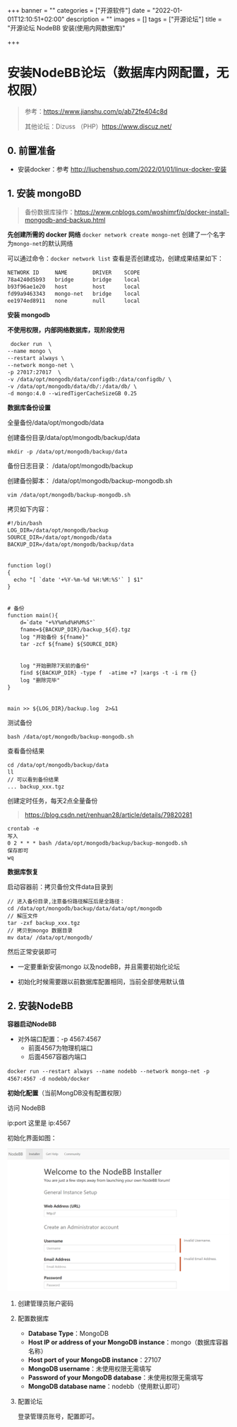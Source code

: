 +++
banner = ""
categories = ["开源软件"]
date = "2022-01-01T12:10:51+02:00"
description = ""
images = []
tags = ["开源论坛"]
title = "开源论坛 NodeBB 安装(使用内网数据库)"

+++
# 安装NodeBB论坛（数据库内网配置，无权限）

> 参考：https://www.jianshu.com/p/ab72fe404c8d
>
> 其他论坛：Dizuss （PHP）https://www.discuz.net/

## 0. 前置准备

* 安装docker：参考 http://liuchenshuo.com/2022/01/01/linux-docker-安装

## 1. 安装 mongoBD

> 备份数据库操作：https://www.cnblogs.com/woshimrf/p/docker-install-mongodb-and-backup.html

**先创建所需的 docker 网络**
 `docker network create mongo-net`
创建了一个名字为`mongo-net`的默认网络

可以通过命令：`docker network list` 查看是否创建成功，创建成果结果如下：

```
NETWORK ID     NAME        DRIVER    SCOPE
78a4240d5b93   bridge      bridge    local
b93f96ae1e20   host        host      local
fd99a9463343   mongo-net   bridge    local
ee1974ed8911   none        null      local
```

**安装 mongodb**

**不使用权限，内部网络数据库，现阶段使用**

```
 docker run  \
--name mongo \
--restart always \
--network mongo-net \
-p 27017:27017  \
-v /data/opt/mongodb/data/configdb:/data/configdb/ \
-v /data/opt/mongodb/data/db/:/data/db/ \
-d mongo:4.0 --wiredTigerCacheSizeGB 0.25
```

**数据库备份设置**

全量备份/data/opt/mongodb/data

创建备份目录/data/opt/mongodb/backup/data

```
mkdir -p /data/opt/mongodb/backup/data
```

备份日志目录： /data/opt/mongodb/backup

创建备份脚本： /data/opt/mongodb/backup-mongodb.sh

```
vim /data/opt/mongodb/backup-mongodb.sh
```

拷贝如下内容：

````
#!/bin/bash
LOG_DIR=/data/opt/mongodb/backup
SOURCE_DIR=/data/opt/mongodb/data
BACKUP_DIR=/data/opt/mongodb/backup/data


function log()
{
  echo "[ `date '+%Y-%m-%d %H:%M:%S'` ] $1"
}


# 备份
function main(){
    d=`date "+%Y%m%d%H%M%S"`
    fname=${BACKUP_DIR}/backup_${d}.tgz
    log "开始备份 ${fname}"
    tar -zcf ${fname} ${SOURCE_DIR}


    log "开始删除7天前的备份"
    find ${BACKUP_DIR} -type f  -atime +7 |xargs -t -i rm {}
    log "删除完毕"
}


main >> ${LOG_DIR}/backup.log  2>&1
````

测试备份

```
bash /data/opt/mongodb/backup-mongodb.sh
```

查看备份结果

```
cd /data/opt/mongodb/backup/data
ll
// 可以看到备份结果
... backup_xxx.tgz
```

创建定时任务，每天2点全量备份

> https://blog.csdn.net/renhuan28/article/details/79820281

```
crontab -e
写入
0 2 * * * bash /data/opt/mongodb/backup/backup-mongodb.sh
保存即可
wq
```

**数据库恢复**

启动容器前：拷贝备份文件data目录到

```
// 进入备份目录,注意备份路径解压后是全路径：
cd /data/opt/mongodb/backup/data/data/opt/mongodb
// 解压文件
tar -zxf backup_xxx.tgz
// 拷贝到mongo 数据目录
mv data/ /data/opt/mongodb/
```

然后正常安装即可

* 一定要重新安装mongo 以及nodeBB，并且需要初始化论坛

* 初始化时候需要跟以前数据库配置相同，当前全部使用默认值

## 2. 安装NodeBB

**容器启动NodeBB**

* 对外端口配置：-p 4567:4567
  * 前面4567为物理机端口
  * 后面4567容器内端口

`docker run --restart always --name nodebb --network mongo-net -p 4567:4567 -d nodebb/docker`

**初始化配置**（当前MongDB没有配置权限）

访问 NodeBB

ip:port 这里是 ip:4567

初始化界面如图：

![NodeBB_setup](.\images\NodeBB_setup.png)

1. 创建管理员账户密码

2. 配置数据库
   * **Database Type**：MongoDB
   * **Host IP or address of your MongoDB instance**：mongo（数据库容器名称）
   * **Host port of your MongoDB instance**：27107
   * **MongoDB username**：未使用权限无需填写
   * **Password of your MongoDB database**：未使用权限无需填写
   * **MongoDB database name**：nodebb（使用默认即可）
   
3. 配置论坛

   登录管理员账号，配置即可。
